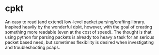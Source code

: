 cpkt
====

An easy to read (and extend) low-level packet parsing/crafting library.  Inspired heavliy by the wonderful dpkt, however, with the goal of creating something more readable (even at the cost of speed).  The thought is that using python for parsing packets is already too heavy a task for an serious packet based need, but sometimes flexibility is desired when investigating and troubleshooting pcaps.
